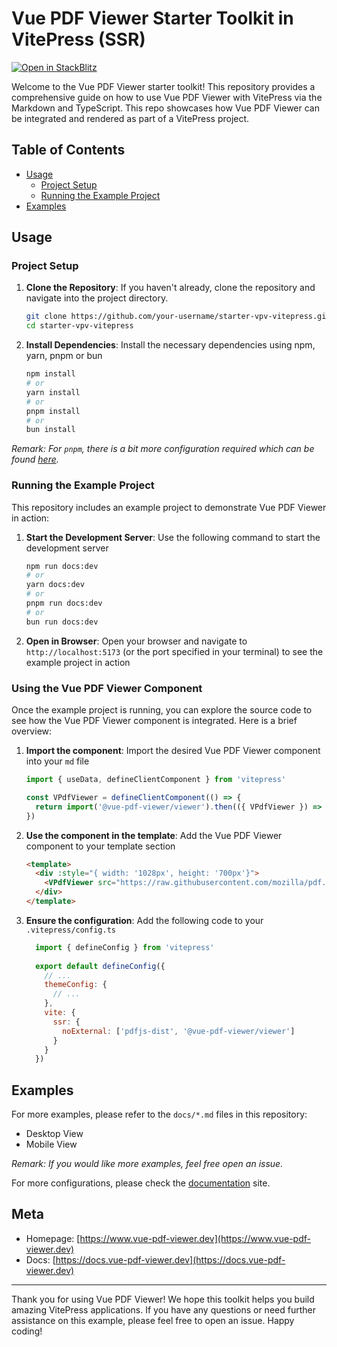 # Vue PDF Viewer Starter Toolkit in VitePress (SSR)

[![Open in StackBlitz](https://developer.stackblitz.com/img/open_in_stackblitz.svg)](https://stackblitz.com/github/vue-pdf-viewer/starter-vpv-vitepress?startScript=docs:dev)

Welcome to the Vue PDF Viewer starter toolkit! This repository provides a comprehensive guide on how to use Vue PDF Viewer with VitePress via the Markdown and TypeScript. This repo showcases how Vue PDF Viewer can be integrated and rendered as part of a VitePress project.

## Table of Contents
- [Usage](#usage)
  - [Project Setup](#project-setup)
  - [Running the Example Project](#running-the-example-project)
- [Examples](#examples)

## Usage

### Project Setup

1. **Clone the Repository**: If you haven't already, clone the repository and navigate into the project directory.

    ```bash
    git clone https://github.com/your-username/starter-vpv-vitepress.git
    cd starter-vpv-vitepress
    ```

2. **Install Dependencies**: Install the necessary dependencies using npm, yarn, pnpm or bun

    ```bash
    npm install
    # or
    yarn install
    # or
    pnpm install
    # or
    bun install
    ```

_Remark: For `pnpm`, there is a bit more configuration required which can be found [here](https://docs.vue-pdf-viewer.dev/introduction/getting-started.html#install-vue-pdf-viewer)._

### Running the Example Project

This repository includes an example project to demonstrate Vue PDF Viewer in action:

1. **Start the Development Server**: Use the following command to start the development server

    ```bash
    npm run docs:dev
    # or
    yarn docs:dev
    # or
    pnpm run docs:dev
    # or
    bun run docs:dev
    ```

2. **Open in Browser**: Open your browser and navigate to `http://localhost:5173` (or the port specified in your terminal) to see the example project in action

### Using the Vue PDF Viewer Component

Once the example project is running, you can explore the source code to see how the Vue PDF Viewer component is integrated. Here is a brief overview:

1. **Import the component**: Import the desired Vue PDF Viewer component into your `md` file

    ```js
    import { useData, defineClientComponent } from 'vitepress'

    const VPdfViewer = defineClientComponent(() => {
      return import('@vue-pdf-viewer/viewer').then(({ VPdfViewer }) => VPdfViewer)
    })
    ```

2. **Use the component in the template**: Add the Vue PDF Viewer component to your template section

    ```html
    <template>
      <div :style="{ width: '1028px', height: '700px'}">
        <VPdfViewer src="https://raw.githubusercontent.com/mozilla/pdf.js/ba2edeae/web/compressed.tracemonkey-pldi-09.pdf" />
      </div>
    </template>
    ```

3. **Ensure the configuration**: Add the following code to your `.vitepress/config.ts`

    ```js
      import { defineConfig } from 'vitepress'
      
      export default defineConfig({
        // ...
        themeConfig: {
          // ...
        },
        vite: {
          ssr: {
            noExternal: ['pdfjs-dist', '@vue-pdf-viewer/viewer']
          }
        }
      })
    ```

## Examples

For more examples, please refer to the `docs/*.md` files in this repository:
 - Desktop View
 - Mobile View

_Remark: If you would like more examples, feel free open an issue._

For more configurations, please check the [documentation](https://docs.vue-pdf-viewer.dev) site.

## Meta
- Homepage: [https://www.vue-pdf-viewer.dev](https://www.vue-pdf-viewer.dev)
- Docs: [https://docs.vue-pdf-viewer.dev](https://docs.vue-pdf-viewer.dev)

---

Thank you for using Vue PDF Viewer! We hope this toolkit helps you build amazing VitePress applications. If you have any questions or need further assistance on this example, please feel free to open an issue. Happy coding!
